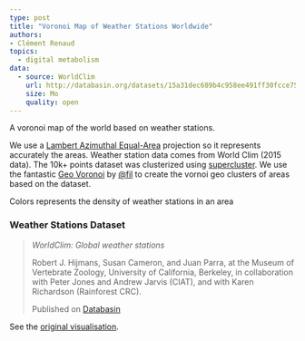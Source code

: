 ```yaml
---
type: post
title: "Voronoi Map of Weather Stations Worldwide"
authors:
- Clément Renaud
topics:
  - digital metabolism
data:
  - source: WorldClim
    url: http://databasin.org/datasets/15a31dec689b4c958ee491ff30fcce75
    size: Mo
    quality: open
---
```


A voronoi map of the world based on weather stations.

We use a [Lambert Azimuthal Equal-Area](https://en.wikipedia.org/wiki/Lambert_azimuthal_equal-area_projection) projection so it represents accurately the areas. Weather station data comes from World Clim (2015 data). The 10k+ points dataset was clusterized using [supercluster](https://github.com/mapbox/supercluster/). We use the fantastic [Geo Voronoi](https://github.com/Fil/d3-geo-voronoi) by [@fil](/@fil) to create the vornoi geo clusters of areas based on the dataset.

Colors represents the density of weather stations in an area

### Weather Stations Dataset

> *WorldClim: Global weather stations*
>
> Robert J. Hijmans, Susan Cameron, and Juan Parra, at the Museum of Vertebrate Zoology, University of California, Berkeley, in collaboration with Peter Jones and Andrew Jarvis (CIAT), and with Karen Richardson (Rainforest CRC).
>
> Published on  [Databasin]( http://databasin.org/datasets/15a31dec689b4c958ee491ff30fcce75)

See the [original visualisation](https://observablehq.com/@clemsos/world-weather-stations).

